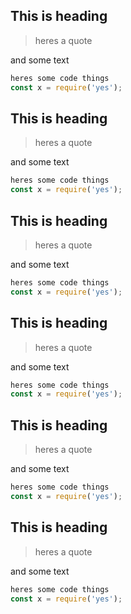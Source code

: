 ## This is heading

> heres a quote

and some text

```js
heres some code things
const x = require('yes');
```

## This is heading

> heres a quote

and some text

```js
heres some code things
const x = require('yes');
```

## This is heading

> heres a quote

and some text

```js
heres some code things
const x = require('yes');
```

## This is heading

> heres a quote

and some text

```js
heres some code things
const x = require('yes');
```

## This is heading

> heres a quote

and some text

```js
heres some code things
const x = require('yes');
```

## This is heading

> heres a quote

and some text

```js
heres some code things
const x = require('yes');
```